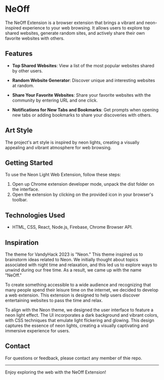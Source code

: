 # NeOff

The NeOff Extension is a browser extension that brings a vibrant and neon-inspired experience to your web browsing. It allows users to explore top shared websites, generate random sites, and actively share their own favorite websites with others.

## Features

- **Top Shared Websites**: View a list of the most popular websites shared by other users.

- **Random Website Generator**: Discover unique and interesting websites at random.

- **Share Your Favorite Websites**: Share your favorite websites with the community by entering URL and one click.

- **Notifications for New Tabs and Bookmarks**: Get prompts when opening new tabs or adding bookmarks to share your discoveries with others.

## Art Style

The project's art style is inspired by neon lights, creating a visually appealing and vibrant atmosphere for web browsing.

## Getting Started

To use the Neon Light Web Extension, follow these steps:

1. Open up Chrome extension developer mode, unpack the dist folder on the interface.
2. Open the extension by clicking on the provided icon in your browser's toolbar.

## Technologies Used

- HTML, CSS, React, Node.js, Firebase, Chrome Browser API.

## Inspiration

The theme for VandyHack 2023 is "Neon." This theme inspired us to brainstorm ideas related to Neon. We initially thought about topics associated with night time and relaxation, and this led us to explore ways to unwind during our free time. As a result, we came up with the name "NeOff."

To create something accessible to a wide audience and recognizing that many people spend their leisure time on the internet, we decided to develop a web extension. This extension is designed to help users discover entertaining websites to pass the time and relax.

To align with the Neon theme, we designed the user interface to feature a neon light effect. The UI incorporates a dark background and vibrant colors, with CSS techniques that emulate light flickering and glowing. This design captures the essence of neon lights, creating a visually captivating and immersive experience for users.

## Contact

For questions or feedback, please contact any member of thie repo.

---

Enjoy exploring the web with the NeOff Extension!
